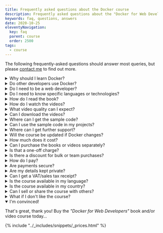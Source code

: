 ```yaml
---
title: Frequently asked questions about the Docker course
description: Frequently asked questions about the "Docker for Web Developers" book and video course.
keywords: faq, questions, answers
date: 2020-10-25
eleventyNavigation:
  key: faq
  parent: course
  order: 2500
tags:
  - course
---
```


The following frequently-asked questions should answer most queries, but please <a href="#contact">contact me</a> to find out more.

<details>
<summary>Why should I learn Docker?</summary>
<p>Docker makes application development easier and more robust. You'll save time and never need to worry about installing software or managing conflicts again.</p>

<p>It'll also give you a valuable technical skill. Your market value will be considerably increased!</p>
</details>

<details>
<summary>Do other developers use Docker?</summary>
<p><em>They should</em>. I don't say that lightly: Docker is the only tool I'd consider for every project.</p>

<p>However, <a href="{{ '/course/tutor/' | url }}">Docker is often avoided</a> because it's relatively new and seems to have a steep learning curve. Like Git, Docker has many options but you'll rarely use the majority. This course concentrates on the most practical concepts.</p>
</details>

<details>
<summary>Do I need to be a web developer?</summary>

<p>The course uses web projects to explain Docker but the concepts apply to other development technologies.</p>

<p>It may also be useful to those in related IT roles, such as software testers, quality assurance, systems administrators, and operations managers.</p>
</details>

<details>
<summary>Do I need to know specific languages or technologies?</summary>

<p><em>No!</em></p>

<p>The course provides example projects which refer to JavaScript, PHP, MySQL, MongoDB etc. but you don't need to understand the code or have experience with those technologies. All Docker concepts apply to whatever stack you're using.</p>
</details>

<details>
<summary>How do I read the book?</summary>

<p>The book is supplied in three formats:</p>

<ul>
<li><strong>PDF</strong> can be opened on most devices. Alternative <a href="https://en.wikipedia.org/wiki/List_of_PDF_software">PDF software options</a> are available.</li>
<li><strong>epub</strong> is supported by most <a href="https://en.wikipedia.org/wiki/Category:EPUB_readers">ebook reader software</a>.</li>
<li><strong>mobi</strong> is supported by <a href="https://www.amazon.co.uk/s?i=amazon-devices&amp;bbn=21827668031&amp;rh=n%3A12598575031%2Cn%3A21827668031&amp;dc&amp;fst=as%3Aoff&amp;qid=1603889649&amp;ref=sr_ex_n_1&_encoding=UTF8&tag=craigbucklerc-21&linkCode=ur2&linkId=ca24b2df94cfe9a47d72bf092857c8b1&camp=1634&creative=6738">Amazon Kindle devices</a> and <a href="https://www.amazon.co.uk/kindle-dbs/fd/kcp?&_encoding=UTF8&tag=craigbucklerc-21&linkCode=ur2&linkId=218b4474cad12a8e11986712a91e7675&camp=1634&creative=6738">apps</a>. Connect the device to your PC using a USB cable then drag the file into the <code>documents</code> folder.</li>
</ul>
</details>

<details>
<summary>How do I watch the videos?</summary>

<p>You stream them online in your web browser. They're viewable on desktop or mobile devices and available from anywhere.</p>
</details>

<details>
<summary>What video quality can I expect?</summary>

<p>The videos were recorded at 1080p (1920 x 1080 resolution) using a professional microphone. Text and code is enlarged so you can watch videos on a phone or smaller browser window.</p>

<p>The <a href="{{ '/course/samples/' | url }}">example videos</a> are hosted on YouTube -- the course itself has better quality.</p>
</details>

<details>
<summary>Can I download the videos?</summary>

<p>If you're buying copies for lots of people in your organisation, <a href="#contact">contact me</a> and I'll provide downloads.</p>
</details>

<details>
<summary>Where can I get the sample code?</summary>

<p>The code used throughout the book and videos is provided as a ZIP file but you can also download or clone it from the <a href="https://github.com/craigbuckler/docker-web">GitHub repository</a>.</p>
</details>

<details>
<summary>Can I use the sample code in my projects?</summary>

<p>Absolutely! Please remember me when you make your first million!</p>
</details>

<details>
<summary>Where can I get further support?</summary>

<p>Your purchase includes an access registration link to the <a href="https://discord.com/channels/714109256072429630/714109256596455446">course chat room</a>. This provides a number of <em>channels</em> where you can ask questions.</p>

<p>Alternatively, please <a href="#contact">contact me</a> about personalized one-on-one Docker training and support.</p>
</details>

<details>
<summary>Will the course be updated if Docker changes?</summary>

<p>Yes -- for at least two years after launch. You'll be alerted about updates and can download resources again.</p>
</details>

<details>
<summary>How much does it cost?</summary>

<p><a href="{{ '/' | url }}">$99 US dollars for the full book and video course</a>.</p>

<p>Your country's sales tax for digital services will be added where applicable. Please note this may differ from ebook tax because you're receiving additional products such as the code and support chat room.</p>
</details>

<details>
<summary>Can I purchase the books or videos separately?</summary>

<p>Yes, but I recommend buying both. The book contains more information and reference materials, but some concepts may be easier to follow on video.</p>
</details>

<details>
<summary>Is that a one-off charge?</summary>

<p>Yes, that's it. Pay once and you have the course forever.</p>
</details>

<details>
<summary>Is there a discount for bulk or team purchases?</summary>

<p>Sure -- <a href="#contact">contact me</a> with the number of copies you need.</p>
</details>

<details>
<summary>How do I pay?</summary>

<p>It takes less than a minute to sign-up.</p>

<p>You can safely pay by credit card, most debit cards, and PayPal. Prices are charged in US dollars which are converted to your currency by your payment provider.</p>

<p>A <em>"Gumroad"</em> transaction will be shown on your statement.</p>
</details>

<details>
<summary>Are payments secure?</summary>

<p>Yes. I use <a href="https://gumroad.com/">Gumroad</a>, a market leader in the selling and distribution of digital products.</p>

<p>I don't know your payment details and Gumroad does not store them. Even if your account - <em>or Gumroad itself</em> - were compromised, nobody would gain access to your payment data. <a href="https://customers.gumroad.com/article/189-safe-gumroad-buying">Safe buying on Gumroad&hellip;</a></p>
</details>

<details>
<summary>Are my details kept private?</summary>

<p>Yes. See the strict <a href="{{ '/privacy-policy/' | url }}">DockerWebDev.com privacy policy</a> and the <a href="https://gumroad.com/privacy">Gumroad privacy policy</a>.</p>
</details>

<details>
<summary>Can I get a VAT/sales tax receipt?</summary>

<p>Yes. Enter your business ID on the payment form or click the receipt link in your purchase email.</p>
</details>

<details>
<summary>Is the course available in my language?</summary>

<p>It's English with US spellings. I have a reasonably clear neutral British accent, but see the <a href="{{ '/course/samples/' | url }}">book excerpts and videos</a> to check!</p>
</details>

<details>
<summary>Is the course available in my country?</summary>

<p>Probably. You can buy in more than 160 countries, but <a href="#contact">contact me directly</a> if you have any problems in your location.</p>
</details>

<details>
<summary>Can I sell or share the course with others?</summary>

<p><em>Please don't!</em></p>

<p>Each copy is licensed to an individual person. <a href="#contact">Contact me to become an affiliate</a> and earn money by promoting the course.</p>
</details>

<details>
<summary>What if I don't like the course?</summary>

<p>I want you to be completely satisfied and excited about using Docker in your web projects. If not, <a href="#contact">contact me with your feedback</a> and you'll get a full refund.</p>
</details>

<details open>
<summary>I'm convinced!</summary>

<p>That's great, thank you! Buy the <em>"Docker for Web Developers"</em> book and/or video course today&hellip;</p>

{% include "../_includes/snippets/_prices.html" %}
</details>
